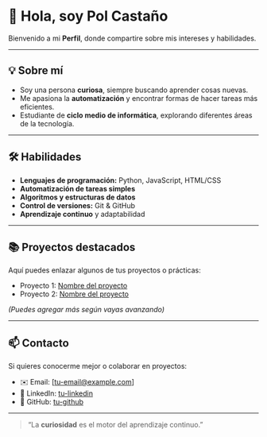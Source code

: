 # 👋 Hola, soy Pol Castaño

Bienvenido a mi **Perfil**, donde compartire sobre mis intereses y habilidades.

---

## 💡 Sobre mí
- Soy una persona **curiosa**, siempre buscando aprender cosas nuevas.  
- Me apasiona la **automatización** y encontrar formas de hacer tareas más eficientes.  
- Estudiante de **ciclo medio de informática**, explorando diferentes áreas de la tecnología.

---

## 🛠 Habilidades
- **Lenguajes de programación:** Python, JavaScript, HTML/CSS  
- **Automatización de tareas simples**  
- **Algoritmos y estructuras de datos**  
- **Control de versiones:** Git & GitHub  
- **Aprendizaje continuo** y adaptabilidad  

---

## 📚 Proyectos destacados
Aquí puedes enlazar algunos de tus proyectos o prácticas:  
- Proyecto 1: [Nombre del proyecto](#)  
- Proyecto 2: [Nombre del proyecto](#)  

*(Puedes agregar más según vayas avanzando)*  

---

## 📫 Contacto
Si quieres conocerme mejor o colaborar en proyectos:  
- ✉️ Email: [tu-email@example.com]  
- 🔗 LinkedIn: [tu-linkedin](#)  
- 🐙 GitHub: [tu-github](#)  

---

> “La **curiosidad** es el motor del aprendizaje continuo.”
